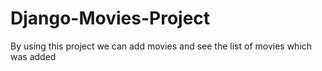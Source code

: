 # Django-Movies-Project
By using this project we can add movies and see the list of movies which was added
